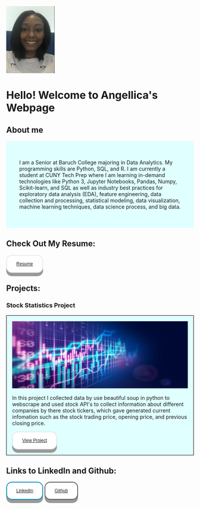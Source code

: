 <html>
<head>
<img src="AngellicaM.png" alt="" width="130" height="180">
<style>
.button {
  display: inline-block;
  padding: 15px 25px;
  font-size: 12px;
  cursor: pointer;
  text-align: center;
  text-decoration: none;
  outline: none;
  color: white;
  background-color: black;
  border: none;
  border-radius: 15px;
  box-shadow: 0 9px #999;
}

.button:hover {background-color: black}

.button:active {
  background-color: black;
  box-shadow: 0 5px #666;
  transform: translateY(4px);
}
.button1 {
  background-color: white;
  color: black;
  border: 2px solid #e7e7e7;
}
.button2 {
  background-color: white;
  color: black;
  border: 2px solid #555555;
}
.button3 {
  background-color: white; 
  color: black; 
  border: 2px solid #008CBA;
}
#background1 {
  border: none;
  padding: 35px;
  background: #e0ffff;
}
#background2 {
  border: 1px solid black;
  padding: 15px;
  background: #e0ffff;
  background-repeat: no-repeat;
}
</style>
</head>
<body>
  <h1>Hello! Welcome to Angellica's Webpage</h1>
<!---------------------------------------------------About Me Start---------------------------------------------------------->
  <h2>About me</h2>
  <div id="background1">
    <p> I am a Senior at Baruch College majoring in Data Analytics. My programming skills are Python, SQL, and R. I am currently a student at CUNY Tech Prep where I am learning in-demand technologies like Python 3, Jupyter Notebooks, Pandas, Numpy, Scikit-learn, and SQL as well as industry best practices for exploratory data analysis (EDA), feature engineering, data collection and processing, statistical modeling, data visualization, machine learning techniques, data science process, and big data. </p>
  </div>
    
    
  <h2>Check Out My Resume:</h2>
    <button class="button button1" w-50>
     <a href="https://docs.google.com/document/d/1nDB2dNWwZS8EhB7aedBf3fRSGjR3dDDsqD6FnY1pKhc/edit?usp=sharing">Resume</a>
    </button>
<!-------------------------------------------------------About Me End---------------------------------------------------------->
<!-----------------------------------------------------Project Start----------------------------------------------------------->
  <h2>Projects:</h2>
  <h3>Stock Statistics Project</h3>
  <div id="background2">
    <img src="StockPic.png" alt="" width="2000" height="180" >
    <p> In this project I collected data by use beautiful soup in python to webscrape and used stock API's to collect information about different companies by there stock tickers, which gave generated current infomation such as the stock trading price, opening price, and previous closing price.</p>
    <button class="button button1" w-50>
     <a href="https://github.com/AngellicaM/Data-Analytics-Projects/blob/main/Stock_Statistics_Project.py">View Project</a>
    </button>
  </div>
  

<!------------------------------------------------------Project End------------------------------------------------------------>
  <h2>Links to LinkedIn and Github:</h2>
    <button class="button button3" w-50>
      <a href="https://www.linkedin.com/in/angellica-munyati/">LinkedIn</a>
    </button>
    <button class="button button2" w-50>
      <a href="https://github.com/AngellicaM">Github</a>
    </button>
</body>
</html>

